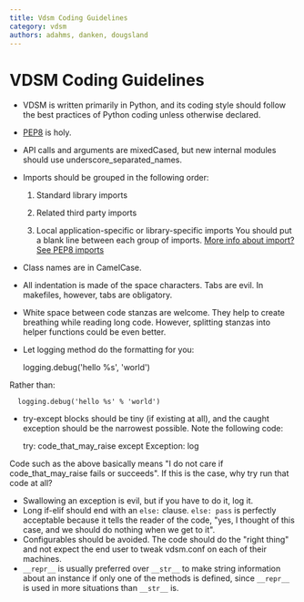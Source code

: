 ```yaml
---
title: Vdsm Coding Guidelines
category: vdsm
authors: adahms, danken, dougsland
---
```


# VDSM Coding Guidelines

*   VDSM is written primarily in Python, and its coding style should follow the best practices of Python coding unless otherwise declared.
*   [PEP8](http://legacy.python.org/dev/peps/pep-0008/) is holy.
*   API calls and arguments are mixedCased, but new internal modules should use underscore_separated_names.
*   Imports should be grouped in the following order:

    1. Standard library imports

    1. Related third party imports

    1. Local application-specific or library-specific imports You should put a blank line between each group of imports. [More info about import? See PEP8 imports](http://legacy.python.org/dev/peps/pep-0008/#imports)

*   Class names are in CamelCase.
*   All indentation is made of the space characters. Tabs are evil. In makefiles, however, tabs are obligatory.
*   White space between code stanzas are welcome. They help to create breathing while reading long code. However, splitting stanzas into helper functions could be even better.
*   Let logging method do the formatting for you:

      logging.debug('hello %s', 'world')

Rather than:

      logging.debug('hello %s' % 'world')

*   try-except blocks should be tiny (if existing at all), and the caught exception should be the narrowest possible. Note the following code:

      try:
        code_that_may_raise
      except Exception:
        log

Code such as the above basically means "I do not care if code_that_may_raise fails or succeeds". If this is the case, why try run that code at all?

*   Swallowing an exception is evil, but if you have to do it, log it.
*   Long if-elif should end with an `else:` clause. `else: pass` is perfectly acceptable because it tells the reader of the code, "yes, I thought of this case, and we should do nothing when we get to it".
*   Configurables should be avoided. The code should do the "right thing" and not expect the end user to tweak vdsm.conf on each of their machines.
*   `__repr__` is usually preferred over `__str__` to make string information about an instance if only one of the methods is defined, since `__repr__` is used in more situations than `__str__` is.
